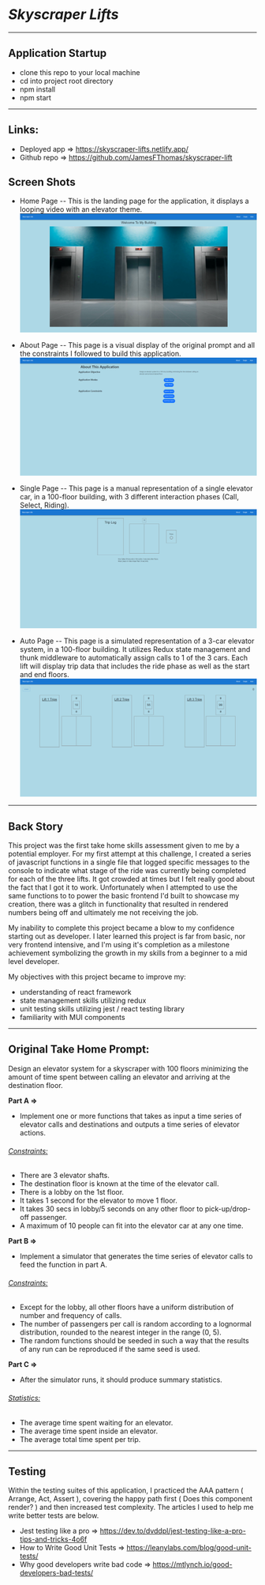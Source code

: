 # **_Skyscraper Lifts_**

---

## Application Startup

- clone this repo to your local machine
- cd into project root directory
- npm install
- npm start

---

## Links:

- Deployed app => https://skyscraper-lifts.netlify.app/
- Github repo => https://github.com/JamesFThomas/skyscraper-lift

## Screen Shots

- Home Page
  -- This is the landing page for the application, it displays a looping video with an elevator theme.
  ![alt text](image.png)

- About Page
  -- This page is a visual display of the original prompt and all the constraints I followed to build this application.
  ![alt text](image-1.png)

- Single Page
  -- This page is a manual representation of a single elevator car, in a 100-floor building, with 3 different interaction phases (Call, Select, Riding).
  ![alt text](image-2.png)

- Auto Page
  -- This page is a simulated representation of a 3-car elevator system, in a 100-floor building. It utilizes Redux state management and thunk middleware to automatically assign calls to 1 of the 3 cars. Each lift will display trip data that includes the ride phase as well as the start and end floors.
  ![alt text](image-3.png)

---

## Back Story

This project was the first take home skills assessment given to me by a potential employer. For my first attempt at this challenge, I created a series of javascript functions in a single file that logged specific messages to the console to indicate what stage of the ride was currently being completed for each of the three lifts. It got crowded at times but I felt really good about the fact that I got it to work. Unfortunately when I attempted to use the same functions to to power the basic frontend I'd built to showcase my creation, there was a glitch in functionality that resulted in rendered numbers being off and ultimately me not receiving the job.

My inability to complete this project became a blow to my confidence starting out as developer. I later learned this project is far from basic, nor very frontend intensive, and I'm using it's completion as a milestone achievement symbolizing the growth in my skills from a beginner to a mid level developer.

My objectives with this project became to improve my:

- understanding of react framework
- state management skills utilizing redux
- unit testing skills utilizing jest / react testing library
- familiarity with MUI components

---

## Original Take Home Prompt:

Design an elevator system for a skyscraper with 100 floors minimizing the amount of time spent between calling an elevator and arriving at the destination floor.

**Part A =>**

- Implement one or more functions that takes as input a time series of elevator calls and destinations and outputs a time series of elevator actions.

###### <ins> Constraints: </ins>

- There are 3 elevator shafts.
- The destination floor is known at the time of the elevator call.
- There is a lobby on the 1st floor.
- It takes 1 second for the elevator to move 1 floor.
- It takes 30 secs in lobby/5 seconds on any other floor to pick-up/drop-off passenger.
- A maximum of 10 people can fit into the elevator car at any one time.

**Part B =>**

- Implement a simulator that generates the time series of elevator calls to feed the function in part A.

###### <ins> Constraints: </ins>

- Except for the lobby, all other floors have a uniform distribution of number and frequency of calls.
- The number of passengers per call is random according to a lognormal distribution, rounded to the nearest integer in the range (0, 5).
- The random functions should be seeded in such a way that the results of any run can be reproduced if the same seed is used.

**Part C =>**

- After the simulator runs, it should produce summary statistics.

###### <ins> Statistics: </ins>

- The average time spent waiting for an elevator.
- The average time spent inside an elevator.
- The average total time spent per trip.

---

## Testing

Within the testing suites of this application, I practiced the AAA pattern ( Arrange, Act, Assert ), covering the happy path first ( Does this component render? ) and then increased test complexity. The articles I used to help me write better tests are below.

- Jest testing like a pro => https://dev.to/dvddpl/jest-testing-like-a-pro-tips-and-tricks-4o6f
- How to Write Good Unit Tests => https://leanylabs.com/blog/good-unit-tests/
- Why good developers write bad code => https://mtlynch.io/good-developers-bad-tests/
